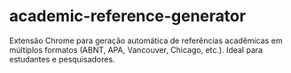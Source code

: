 # academic-reference-generator
Extensão Chrome para geração automática de referências acadêmicas em múltiplos formatos (ABNT, APA, Vancouver, Chicago, etc.). Ideal para estudantes e pesquisadores.
